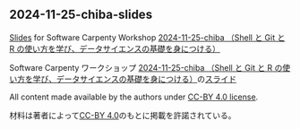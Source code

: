 ## 2024-11-25-chiba-slides

[Slides](https://swcarpentry-ja.github.io/2024-11-25-chiba-slides/) for Software Carpenty Workshop [2024-11-25-chiba （Shell と Git と R の使い方を学び、データサイエンスの基礎を身につける）](https://swcarpentry-ja.github.io/2024-11-25-chiba/)

Software Carpenty ワークショップ [2024-11-25-chiba （Shell と Git と R の使い方を学び、データサイエンスの基礎を身につける）](https://swcarpentry-ja.github.io/2024-11-25-chiba/)の[スライド](https://swcarpentry-ja.github.io/2024-11-25-chiba-slides/)

All content made available by the authors under [CC-BY 4.0 license](https://creativecommons.org/licenses/by/4.0/).

材料は著者によって[CC-BY 4.0](https://creativecommons.org/licenses/by-sa/4.0/deed.ja)のもとに掲載を許諾されている。
